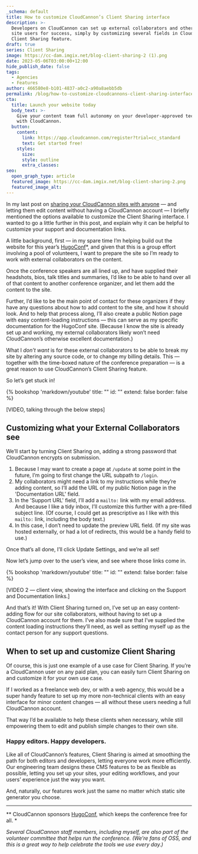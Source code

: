 ```yaml
---
_schema: default
title: How to customize CloudCannon’s Client Sharing interface
description: >-
  Developers on CloudCannon can set up external collaborators and other static
  site users for success, simply by customizing several fields in CloudCannon's
  Client Sharing feature. 
draft: true
series: Client Sharing
image: https://cc-dam.imgix.net/blog-client-sharing-2 (1).png
date: 2023-05-06T03:00:00+12:00
hide_publish_date: false
tags:
  - Agencies
  - Features
author: 466580e8-b101-4837-a0c2-a90a8aebb5db
permalink: /blog/how-to-customize-cloudcannons-client-sharing-interface/
cta:
  title: Launch your website today
  body_text: >-
    Give your content team full autonomy on your developer-approved tech stack
    with CloudCannon.
  button:
    content:
      link: https://app.cloudcannon.com/register?trial=cc_standard
      text: Get started free!
    styles:
      size:
      style: outline
      extra_classes:
seo:
  open_graph_type: article
  featured_image: https://cc-dam.imgix.net/blog-client-sharing-2.png
  featured_image_alt:
---
```

In my last post on [sharing your CloudCannon sites with anyone](https://cloudcannon.com/blog/let-anyone-anywhere-edit-your-cloudcannon-sites/) — and letting them edit content without having a CloudCannon account — I briefly mentioned the options available to customize the Client Sharing interface. I wanted to go a little further in this post, and explain why it can be helpful to customize your support and documentation links.

A little background, first — in my spare time I’m helping build out the website for this year’s [HugoConf](https://hugoconf.io)\*, and given that this is a group effort involving a pool of volunteers, I want to prepare the site so I’m ready to work with external collaborators on the content.

Once the conference speakers are all lined up, and have supplied their headshots, bios, talk titles and summaries, I’d like to be able to hand over all of that content to another conference organizer, and let them add the content to the site.

Further, I’d like to be the main point of contact for these organizers if they have any questions about how to add content to the site, and how it should look. And to help that process along, I’ll also create a public Notion page with easy content-loading instructions — this can serve as my specific documentation for the HugoConf site. (Because I know the site is already set up and working, my external collaborators likely won’t need CloudCannon’s otherwise excellent documentation.)

What I *don’t want* is for these external collaborators to be able to break my site by altering any source code, or to change my billing details. This — together with the time-boxed nature of the conference preparation — is a great reason to use CloudCannon’s Client Sharing feature.

So let’s get stuck in!

{% bookshop 'markdown/youtube' title: "" id: "" extend: false border: false %}

\[VIDEO, talking through the below steps\]

## Customizing what your External Collaborators see

We’ll start by turning Client Sharing on, adding a strong password that CloudCannon encrypts on submission.

1. Because I may want to create a page at `/update` at some point in the future, I’m going to first change the URL subpath to `/login`.
2. My collaborators might need a link to my instructions while they’re adding content, so I’ll add the URL of my public Notion page in the 'Documentation URL' field.
3. In the 'Support URL' field, I’ll add a `mailto:` link with my email address. And because I like a tidy inbox, I’ll customize this further with a pre-filled subject line. (Of course, I could get as prescriptive as I like with this `mailto:` link, including the body text.)
4. In this case, I don’t need to update the preview URL field. (If my site was hosted externally, or had a lot of redirects, this would be a handy field to use.)

Once that’s all done, I’ll click Update Settings, and we’re all set!

Now let’s jump over to the user’s view, and see where those links come in.

{% bookshop 'markdown/youtube' title: "" id: "" extend: false border: false %}

\[VIDEO 2 — client view, showing the interface and clicking on the Support and Documentation links.\]

And that’s it! With Client Sharing turned on, I’ve set up an easy content-adding flow for our site collaborators, without having to set up a CloudCannon account for them. I’ve also made sure that I’ve supplied the content loading instructions they’ll need, as well as setting myself up as the contact person for any support questions.

## When to set up and customize Client Sharing

Of course, this is just one example of a use case for Client Sharing. If you’re a CloudCannon user on any paid plan, you can easily turn Client Sharing on and customize it for your own use case.

If I worked as a freelance web dev, or with a web agency, this would be a super handy feature to set up my more non-technical clients with an easy interface for minor content changes — all without these users needing a full CloudCannon account.

That way I’d be available to help these clients when necessary, while still empowering them to edit and publish simple changes to their own site.

### Happy editors. Happy developers.

Like all of CloudCannon’s features, Client Sharing is aimed at smoothing the path for both editors and developers, letting everyone work more efficiently. Our engineering team designs these CMS features to be as flexible as possible, letting you set up your sites, your editing workflows, and your users’ experience just the way you want.

And, naturally, our features work just the same no matter which static site generator you choose.

---

\*\* CloudCannon sponsors <a target="_blank" rel="noopener" href="https://hugoconf.io">HugoConf</a>, which keeps the conference free for all. \*

*Several CloudCannon staff members, including myself, are also part of the volunteer committee that helps run the conference. (We’re fans of OSS, and this is a great way to help celebrate the tools we use every day.)*